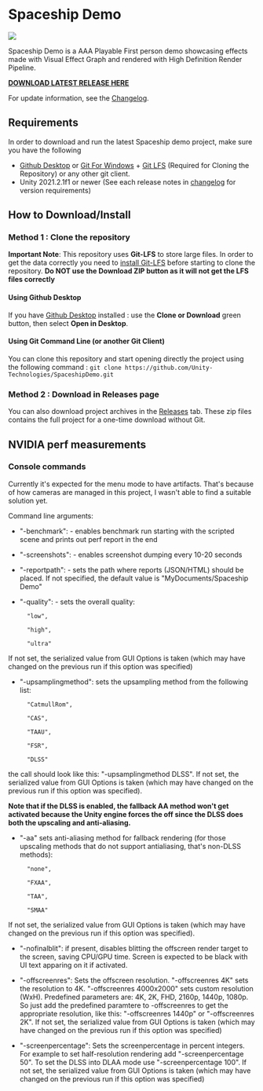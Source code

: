 # Spaceship Demo

![](https://blogs.unity3d.com/wp-content/uploads/2019/08/image10.png)

Spaceship Demo is a AAA Playable First person demo showcasing effects made with Visual Effect Graph and rendered with High Definition Render Pipeline.

**[DOWNLOAD LATEST RELEASE HERE](https://github.com/Unity-Technologies/SpaceshipDemo/releases/latest)**

For update information, see the [Changelog](https://github.com/Unity-Technologies/SpaceshipDemo/blob/master/CHANGELOG.md).

## Requirements

In order to download and run the latest Spaceship demo project, make sure you have the following
* [Github Desktop](https://desktop.github.com/) or [Git For Windows](https://git-scm.com/download/win) + [Git LFS](https://git-lfs.github.com/) (Required for Cloning the Repository) or any other git client.
* Unity 2021.2.1f1 or newer (See each release notes in [changelog](https://github.com/Unity-Technologies/SpaceshipDemo/blob/master/CHANGELOG.md) for version requirements)

## How to Download/Install

### Method 1 : Clone the repository

**Important Note**: This repository uses **Git-LFS** to store large files. In order to get the data correctly you need to [install Git-LFS](https://git-lfs.github.com/) before starting to clone the repository. **Do NOT use the Download ZIP button as it will not get the LFS files correctly**

#### Using Github Desktop

If you have [Github Desktop](https://desktop.github.com/) installed :  use the **Clone or Download** green button, then select **Open in Desktop**.

#### Using Git Command Line (or another Git Client)

You can clone this repository and start opening directly the project using the following command : `git clone https://github.com/Unity-Technologies/SpaceshipDemo.git`

### Method 2 : Download in Releases page

You can also download project archives in the [Releases](https://github.com/Unity-Technologies/SpaceshipDemo/releases) tab. These zip files contains the full project for a one-time download without Git. 

## NVIDIA perf measurements

### Console commands 

Currently it's expected for the menu mode to have artifacts. That's because of how cameras are managed in this project, I wasn't able to find a suitable solution yet.

Command line arguments:

* "-benchmark": - enables benchmark run starting with the scripted scene and prints out perf report in the end

* "-screenshots": - enables screenshot dumping every 10-20 seconds

* "-reportpath": - sets the path where reports (JSON/HTML) should be placed. If not specified, the default value is "MyDocuments/Spaceship Demo"

* "-quality": - sets the overall quality:

		"low",

		"high",

		"ultra"
		
If not set, the serialized value from GUI Options is taken (which may have changed on the previous run if this option was specified)

* "-upsamplingmethod": sets the upsampling method from the following list:

		"CatmullRom",

		"CAS",

		"TAAU",

		"FSR",

		"DLSS"

the call should look like this: "-upsamplingmethod DLSS". If not set, the serialized value from GUI Options is taken (which may have changed on the previous run if this option was specified).

**Note that if the DLSS is enabled, the fallback AA method won't get activated because the Unity engine forces the off since the DLSS does both the upscaling and anti-aliasing.**

* "-aa" sets anti-aliasing method for fallback rendering (for those upscaling methods that do not support antialiasing, that's non-DLSS methods):

		"none",

		"FXAA",

		"TAA",

		"SMAA"

If not set, the serialized value from GUI Options is taken (which may have changed on the previous run if this option was specified).

* "-nofinalblit": if present, disables blitting the offscreen render target to the screen, saving CPU/GPU time. Screen is expected to be black with UI text apparing on it if activated.

* "-offscreenres": Sets the offscreen resolution. "-offscreenres 4K" sets the resolution to 4K. "-offscreenres 4000x2000" sets custom resolution (WxH). Predefined parameters are: 4K, 2K, FHD, 2160p, 1440p, 1080p. So just add the predefined paramtere to -offscreenres to get the appropriate resolution, like this: "-offscreenres 1440p" or "-offscreenres 2K". If not set, the serialized value from GUI Options is taken (which may have changed on the previous run if this option was specified)

* "-screenpercentage": Sets the screenpercentage in percent integers. For example to set half-resolution rendering add "-screenpercentage 50". To set the DLSS into DLAA mode use "-screenpercentage 100". If not set, the serialized value from GUI Options is taken (which may have changed on the previous run if this option was specified)